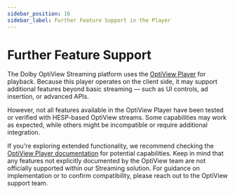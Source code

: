 ```yaml
---
sidebar_position: 16
sidebar_label: Further Feature Support in the Player
---
```


# Further Feature Support

The Dolby OptiView Streaming platform uses the [OptiView Player](/theoplayer/getting-started/sdks/web/getting-started/) for playback. Because this player operates on the client side, it may support additional features beyond basic streaming — such as UI controls, ad insertion, or advanced APIs.

However, not all features available in the OptiView Player have been tested or verified with HESP-based OptiView streams. Some capabilities may work as expected, while others might be incompatible or require additional integration.

If you're exploring extended functionality, we recommend checking the [OptiView Player documentation](/theoplayer/getting-started/sdks/web/getting-started/) for potential capabilities. Keep in mind that any features not explicitly documented by the OptiView team are not officially supported within our Streaming solution. For guidance on implementation or to confirm compatibility, please reach out to the OptiView support team.

